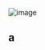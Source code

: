 ![image](https://github.com/user-attachments/assets/de9f5d8a-988b-44c3-b47f-71a219bd4482)

## a
```
